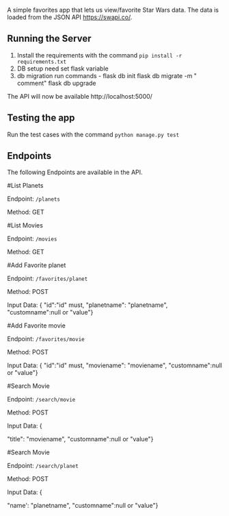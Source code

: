 

A simple favorites app that lets us view/favorite Star Wars data. The data is loaded from the JSON API https://swapi.co/. 

## Running the Server

1. Install the requirements with the command `pip install -r requirements.txt`
2. DB setup need set flask variable 
3. db migration run commands -  flask db init 
                                                   flask db migrate -m " comment"
                                                   flask db upgrade


The API will now be available http://localhost:5000/

## Testing the app

Run the test cases with the command `python manage.py test`

## Endpoints

The following Endpoints are available in the API.

#List Planets

Endpoint: `/planets`

Method: GET

#List Movies

Endpoint: `/movies`

Method: GET

#Add Favorite planet

Endpoint: `/favorites/planet`

Method: POST

Input Data:
{
"id":"id" must,
"planetname": "planetname",
"customname":null or "value"}

#Add Favorite movie

Endpoint: `/favorites/movie`

Method: POST

Input Data:
{
"id":"id" must,
"moviename": "moviename",
"customname":null or "value"}

#Search Movie

Endpoint: `/search/movie`

Method: POST

Input Data:
{

"title": "moviename",
"customname":null or "value"}


#Search Movie

Endpoint: `/search/planet`

Method: POST

Input Data:
{

"name': "planetname",
"customname":null or "value"}


